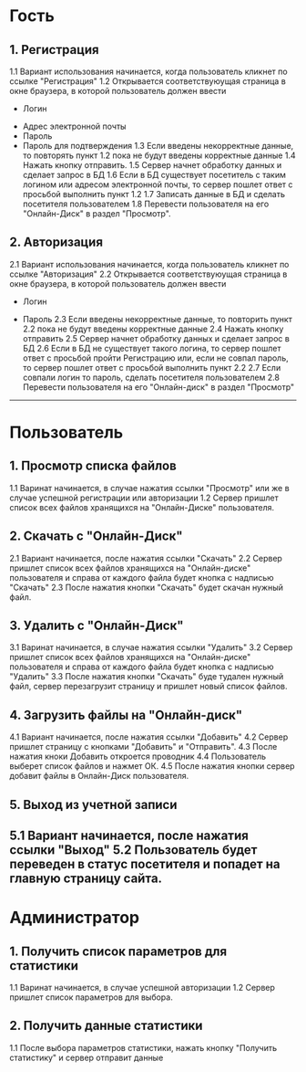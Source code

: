﻿# Гость
## 1. Регистрация
   1.1 Вариант использования начинается, когда пользователь кликнет по ссылке "Регистрация"
   1.2 Открывается соответствуюущая страница в окне браузера, в которой пользователь должен ввести
   - Логин
   + Адрес электронной почты
   + Пароль
   + Пароль для подтверждения
   1.3 Если введены некорректные данные, то повторять пункт 1.2 пока не будут введены корректные данные
   1.4 Нажать кнопку отправить.
   1.5 Сервер начнет обработку данных и сделает запрос в БД
   1.6 Если в БД существует посетитель с таким логином или адресом электронной почты, то сервер пошлет ответ с просьбой выполнить пункт 1.2
   1.7 Записать данные в БД и сделать посетителя пользователем
   1.8 Перевести пользователя на его "Онлайн-Диск" в раздел "Просмотр".
## 2. Авторизация
   2.1 Вариант использования начинается, когда пользователь кликнет по ссылке "Авторизация"
   2.2 Открывается соответствуюущая страница в окне браузера, в которой пользователь должен ввести
   - Логин
   + Пароль
   2.3 Если введены некорректные данные, то повторить пункт 2.2 пока не будут введены корректные данные
   2.4 Нажать кнопку отправить
   2.5 Сервер начнет обработку данных и сделает запрос в БД
   2.6 Если в БД не существует такого логина, то сервер пошлет ответ с просьбой пройти Регистрацию или, если не совпал пароль, то  сервер 
   пошлет ответ с просьбой выполнить пункт 2.2 
   2.7 Если совпали логин то пароль, сделать посетителя пользователем
   2.8 Перевести пользователя на его "Онлайн-диск" в раздел "Просмотр"

---
# Пользователь
## 1. Просмотр списка файлов
   1.1 Варинат начинается, в случае нажатия ссылки "Просмотр" или же в случае успешной регистрации или авторизации
   1.2 Сервер пришлет список всех файлов хранящихся на "Онлайн-Диске" пользователя.
## 2. Скачать с "Онлайн-Диск"
   2.1 Вариант начинается, после нажатия ссылки "Скачать"
   2.2 Сервер пришлет список всех файлов хранящихся на "Онлайн-диске" пользователя и справа от каждого файла будет кнопка с надписью 
   "Скачать"
   2.3 После нажатия кнопки "Скачать" будет скачан нужный файл.
## 3. Удалить c "Онлайн-Диск"
   3.1 Варинат начинается, в случае нажатия ссылки "Удалить"
   3.2 Сервер пришлет список всех файлов хранящихся на "Онлайн-диске" пользователя и справа от каждого файла будет кнопка с надписью 
   "Удалить"
   3.3 После нажатия кнопки "Скачать" буде тудален нужный файл, сервер перезагрузит страницу и пришлет новый список файлов.
## 4. Загрузить файлы на "Онлайн-диск"
   4.1 Вариант начинается, после нажатия ссылки "Добавить"
   4.2 Сервер пришлет страницу с кнопками "Добавить" и "Отправить".
   4.3 После нажатия кноки Добавить откроется проводник
   4.4 Пользователь выберет список файлов и нажмет ОК.
   4.5 После нажатия кнопки сервер добавит файлы в Онлайн-Диск пользователя.
## 5. Выход из учетной записи
   5.1 Вариант начинается, после нажатия ссылки "Выход"
   5.2 Пользователь будет переведен в статус посетителя и попадет на главную страницу сайта.
---
# Администратор
## 1. Получить список параметров для статистики
   1.1 Варинат начинается, в случае успешной авторизации
   1.2 Сервер пришлет список параметров для выбора.
## 2. Получить данные статистики
   1.1 После выбора параметров статистики, нажать кнопку "Получить статистику" и сервер отправит данные
   


